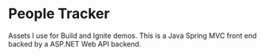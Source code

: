 # People Tracker
Assets I use for Build and Ignite demos. This is a Java Spring MVC front end backed by a ASP.NET Web API backend.
